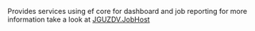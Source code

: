 Provides services using ef core for dashboard and job reporting
for more information take a look at [JGUZDV.JobHost](/../../JGUZDV.JobHost/src/README)
